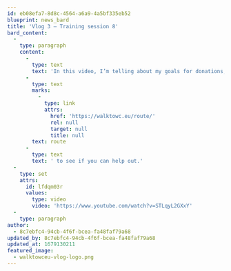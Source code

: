 ```yaml
---
id: eb08efa7-8d8c-4564-a6a9-4a5bf335eb52
blueprint: news_bard
title: 'Vlog 3 – Training session 8'
bard_content:
  -
    type: paragraph
    content:
      -
        type: text
        text: 'In this video, I’m telling about my goals for donations, sponsors and places to sleep. Only 9 to go so check out my '
      -
        type: text
        marks:
          -
            type: link
            attrs:
              href: 'https://walktowc.eu/route/'
              rel: null
              target: null
              title: null
        text: route
      -
        type: text
        text: ' to see if you can help out.'
  -
    type: set
    attrs:
      id: lfdqm03r
      values:
        type: video
        video: 'https://www.youtube.com/watch?v=STLqyL2GXxY'
  -
    type: paragraph
author:
  - 8c7ebfc4-94cb-4f6f-bcea-fa48faf79a68
updated_by: 8c7ebfc4-94cb-4f6f-bcea-fa48faf79a68
updated_at: 1679130211
featured_image:
  - walktowceu-vlog-logo.png
---
```

